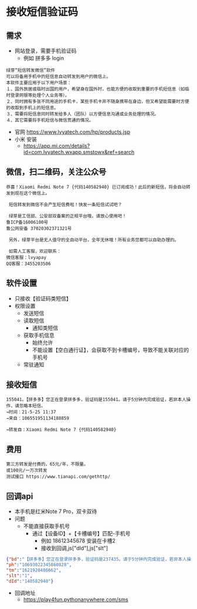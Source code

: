 
# 接收短信验证码

## 需求
- 网站登录，需要手机验证码
    - 例如 拼多多 login

```
绿芽“短信转发微信”软件
可以将备用手机中的短信息自动转发到用户的微信上。
本软件主要应用于以下用户场景：
１、国外旅居或临时出国的用户，希望身在国外时，也能方便的收取到重要的手机短信息（如临时登录网银等处理个人业务等）。
２、同时拥有多张不同用途的手机卡，某些手机卡并不随身携带在身边，但又希望能需要时方便的收取到手机上的短信息。
３、需要将短信息同时转发给多人（团队）以方便信息沟通或业务处理的情况。
４、其它需要将手机短信与微信贯通的情况。
```
- 官网 https://www.lvyatech.com/hp/products.jsp
- 小米 安装 
    - https://app.mi.com/details?id=com.lvyatech.wxapp.smstowx&ref=search

## 微信，扫二维码，关注公众号
```
恭喜！Xiaomi Redmi Note 7 {代码140582940} 已订阅成功！此后的新短信，将会自动转发到现在这个微信上。

 短信转发到微信不会产生短信费啦！快发一条短信试试吧？

 绿芽是工信部、公安部双备案的正规平台哦，请放心使用吧！
鲁ICP备16006100号
鲁公网安备 37020302371321号

 另外，绿芽平台是无人值守的全自动平台，全年无休哦！所有业务您都可以自助办理的。

 如需人工客服，欢迎联系：
微信客服：lvyapay
QQ客服：3455203506
```

## 软件设置
- 只接收【验证码类短信】
- 权限设置
    - 发送短信
    - 读取短信
        - 通知类短信
    - 获取手机信息
        - 始终允许
        - 不能设置【空白通行证】，会获取不到卡槽编号，导致不能关联对应的手机号
    - 常驻通知

## 接收短信
```
155041。【拼多多】您正在登录拼多多，验证码是155041。请于5分钟内完成验证，若非本人操作，请忽略本短信。
→时间：21-5-25 11:37
→来自：106551951134188859

→转发自：Xiaomi Redmi Note 7 {代码140582940}
```

## 费用
```
第三方转发是付费的，65元/年，不限量。
或100元/一万次转发
测试接口 https://www.tianapi.com/gethttp/ 
```

## 回调api
- 本手机是红米Note 7 Pro，双卡双待
- 问题
    - 不能直接获取手机号
        - 通过【设备ID】+【卡槽编号】匹配-手机号
            - 例如 18612345678 安装在卡槽2
            - 接收到回调,js["dId"],js["slt"]

```json
{"bd":"【拼多多】您正在登录拼多多，验证码是237435。请于5分钟内完成验证，若非本人操作，请忽略本短信。",
"ph":"10693022345860828",
"tm":"1621920486662",
"slt":"1",
"dId":"140582940"}
```

- 回调地址
    - https://play4fun.pythonanywhere.com/sms